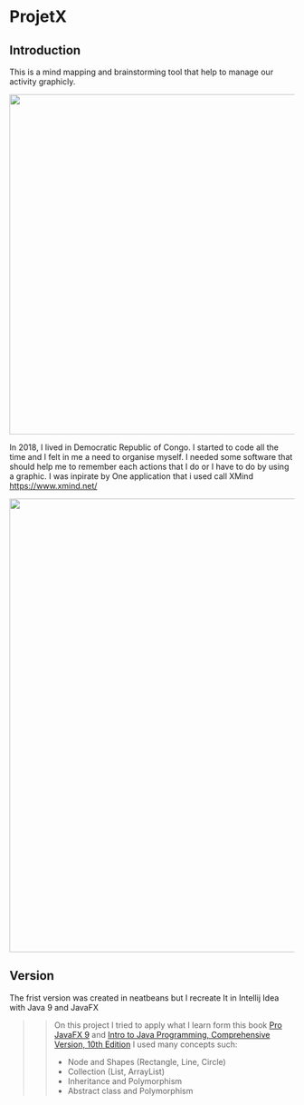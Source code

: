 # ProjetX

## Introduction
This is a mind mapping and brainstorming tool that help to manage our activity graphicly.

<img src ="https://user-images.githubusercontent.com/49105704/135407179-d467ba55-0961-46aa-9d8f-2c1a30b87e07.png" width="600"/>


In 2018, I lived in Democratic Republic of Congo. I started to code all the time and I felt in me a need to organise myself.
I needed some software that should help me to remember each actions that I do or I have to do by using a graphic.
I was inpirate by One application that i used call XMind https://www.xmind.net/

<img src ="https://user-images.githubusercontent.com/49105704/135402552-5e0b193f-a94d-4349-84f8-f64cb3001401.png" width="800"/>

## Version
The frist version was created in neatbeans but I recreate It in Intellij Idea with Java 9 and JavaFX 

>> On this project I tried to apply what I learn form this book <a href ="https://www.apress.com/gp/book/9781484230411">Pro JavaFX 9</a> and <a href ="https://www.pearson.com/us/higher-education/product/Liang-Intro-to-Java-Programming-Comprehensive-Version-10th-Edition/9780133761313.html">Intro to Java Programming, Comprehensive Version, 10th Edition</a> 
>> I used many concepts such:
    <ul>
      <li>Node and Shapes (Rectangle, Line, Circle)</li>
      <li>Collection (List, ArrayList)</li>
      <li>Inheritance and Polymorphism</li>
      <li>Abstract class and Polymorphism</li>
    </ul>



